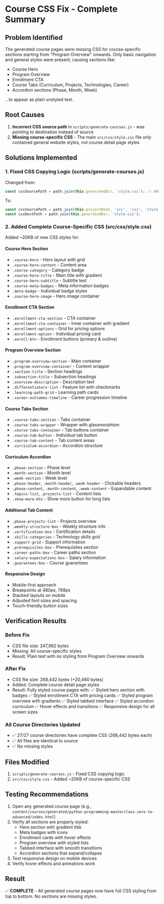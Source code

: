 # Course CSS Fix - Complete Summary

## Problem Identified
The generated course pages were missing CSS for course-specific sections starting from "Program Overview" onwards. Only basic navigation and general styles were present, causing sections like:
- Course Hero
- Program Overview
- Enrollment CTA
- Course Tabs (Curriculum, Projects, Technologies, Career)
- Accordion sections (Phase, Month, Week)

...to appear as plain unstyled text.

## Root Causes
1. **Incorrect CSS source path** in `scripts/generate-courses.js` - was pointing to destination instead of source
2. **Missing course-specific CSS** - The main `src/css/style.css` file only contained general website styles, not course detail page styles

## Solutions Implemented

### 1. Fixed CSS Copying Logic (scripts/generate-courses.js)
Changed from:
```javascript
const cssSourcePath = path.join(this.generatedDir, 'style.css'); // WRONG - destination
```

To:
```javascript
const cssSourcePath = path.join(this.projectRoot, 'src', 'css', 'style.css'); // CORRECT - source
const cssDestPath = path.join(this.generatedDir, 'style.css');
```

### 2. Added Complete Course-Specific CSS (src/css/style.css)
Added ~20KB of new CSS styles for:

#### Course Hero Section
- `.course-hero` - Hero layout with grid
- `.course-hero-content` - Content area
- `.course-category` - Category badge
- `.course-hero-title` - Main title with gradient
- `.course-hero-subtitle` - Subtitle text
- `.course-meta-badges` - Meta information badges
- `.meta-badge` - Individual badge styles
- `.course-hero-image` - Hero image container

#### Enrollment CTA Section
- `.enrollment-cta-section` - CTA container
- `.enrollment-cta-container` - Inner container with gradient
- `.enrollment-options` - Grid for pricing options
- `.enrollment-option` - Individual pricing card
- `.enroll-btn` - Enrollment buttons (primary & outline)

#### Program Overview Section
- `.program-overview-section` - Main container
- `.program-overview-container` - Content wrapper
- `.section-title` - Section headings
- `.subsection-title` - Subsection headings
- `.overview-description` - Description text
- `.differentiators-list` - Feature list with checkmarks
- `.learning-path-grid` - Learning path cards
- `.career-outcomes-timeline` - Career progression timeline

#### Course Tabs Section
- `.course-tabs-section` - Tabs container
- `.course-tabs-wrapper` - Wrapper with glassmorphism
- `.course-tabs-container` - Tab buttons container
- `.course-tab-button` - Individual tab button
- `.course-tab-content` - Tab content areas
- `.curriculum-accordion` - Accordion structure

#### Curriculum Accordion
- `.phase-section` - Phase level
- `.month-section` - Month level
- `.week-section` - Week level
- `.phase-header`, `.month-header`, `.week-header` - Clickable headers
- `.phase-content`, `.month-content`, `.week-content` - Expandable content
- `.topics-list`, `.projects-list` - Content lists
- `.show-more-btn` - Show more button for long lists

#### Additional Tab Content
- `.phase-projects-list` - Projects overview
- `.weekly-structure-box` - Weekly structure info
- `.certification-box` - Certification details
- `.skills-categories` - Technology skills grid
- `.support-grid` - Support information
- `.prerequisites-box` - Prerequisites section
- `.career-paths-box` - Career paths section
- `.salary-expectations-box` - Salary information
- `.guarantees-box` - Course guarantees

#### Responsive Design
- Mobile-first approach
- Breakpoints at 480px, 768px
- Stacked layouts on mobile
- Adjusted font sizes and spacing
- Touch-friendly button sizes

## Verification Results

### Before Fix
- CSS file size: 247,982 bytes
- Missing: All course-specific styles
- Result: Plain text with no styling from Program Overview onwards

### After Fix
- CSS file size: 268,442 bytes (+20,460 bytes)
- Added: Complete course detail page styles
- Result: Fully styled course pages with:
  ✅ Styled hero section with badges
  ✅ Styled enrollment CTA with pricing cards
  ✅ Styled program overview with gradients
  ✅ Styled tabbed interface
  ✅ Styled accordion curriculum
  ✅ Hover effects and transitions
  ✅ Responsive design for all screen sizes

### All Course Directories Updated
- ✅ 27/27 course directories have complete CSS (268,442 bytes each)
- ✅ All files are identical to source
- ✅ No missing styles

## Files Modified
1. `scripts/generate-courses.js` - Fixed CSS copying logic
2. `src/css/style.css` - Added ~20KB of course-specific CSS

## Testing Recommendations
1. Open any generated course page (e.g., `content/courses/generated/python-programming-masterclass-zero-to-advanced/index.html`)
2. Verify all sections are properly styled:
   - Hero section with gradient title
   - Meta badges with icons
   - Enrollment cards with hover effects
   - Program overview with styled lists
   - Tabbed interface with smooth transitions
   - Accordion sections that expand/collapse
3. Test responsive design on mobile devices
4. Verify hover effects and animations work

## Result
✅ **COMPLETE** - All generated course pages now have full CSS styling from top to bottom. No sections are missing styles.
